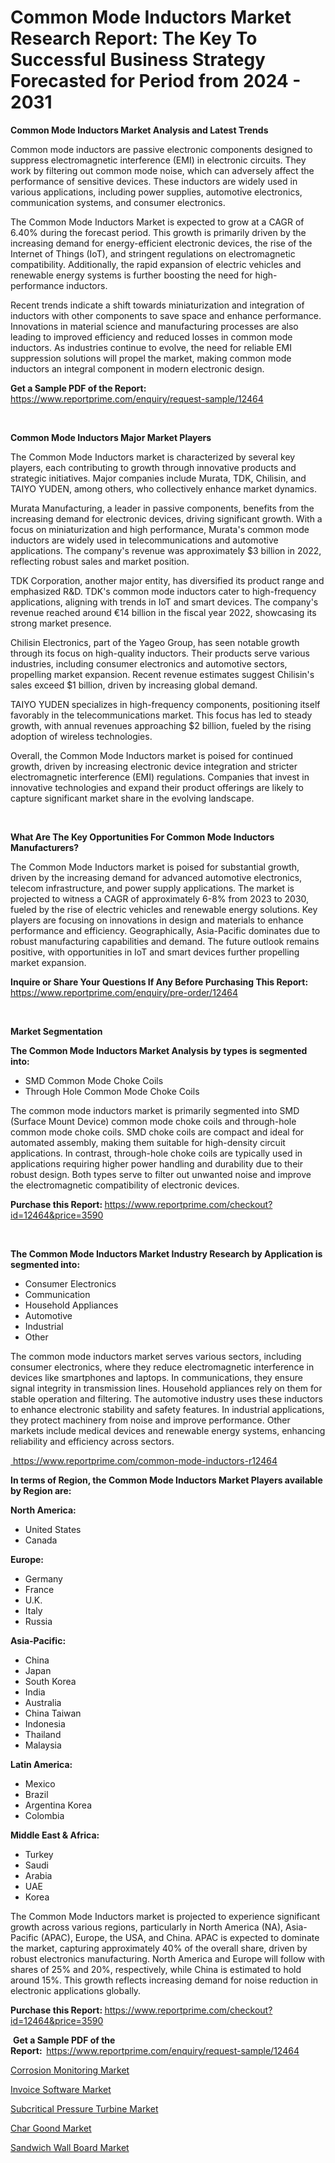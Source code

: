<p><h1>Common Mode Inductors Market Research Report: The Key To Successful Business Strategy Forecasted for Period from 2024 - 2031</h1></p><p><strong>Common Mode Inductors Market Analysis and Latest Trends</strong></p>
<p><p>Common mode inductors are passive electronic components designed to suppress electromagnetic interference (EMI) in electronic circuits. They work by filtering out common mode noise, which can adversely affect the performance of sensitive devices. These inductors are widely used in various applications, including power supplies, automotive electronics, communication systems, and consumer electronics.</p><p>The Common Mode Inductors Market is expected to grow at a CAGR of 6.40% during the forecast period. This growth is primarily driven by the increasing demand for energy-efficient electronic devices, the rise of the Internet of Things (IoT), and stringent regulations on electromagnetic compatibility. Additionally, the rapid expansion of electric vehicles and renewable energy systems is further boosting the need for high-performance inductors.</p><p>Recent trends indicate a shift towards miniaturization and integration of inductors with other components to save space and enhance performance. Innovations in material science and manufacturing processes are also leading to improved efficiency and reduced losses in common mode inductors. As industries continue to evolve, the need for reliable EMI suppression solutions will propel the market, making common mode inductors an integral component in modern electronic design.</p></p>
<p><strong>Get a Sample PDF of the Report:&nbsp;</strong> <a href="https://www.reportprime.com/enquiry/request-sample/12464">https://www.reportprime.com/enquiry/request-sample/12464</a></p>
<p>&nbsp;</p>
<p><strong>Common Mode Inductors Major Market Players</strong></p>
<p><p>The Common Mode Inductors market is characterized by several key players, each contributing to growth through innovative products and strategic initiatives. Major companies include Murata, TDK, Chilisin, and TAIYO YUDEN, among others, who collectively enhance market dynamics.</p><p>Murata Manufacturing, a leader in passive components, benefits from the increasing demand for electronic devices, driving significant growth. With a focus on miniaturization and high performance, Murata's common mode inductors are widely used in telecommunications and automotive applications. The company's revenue was approximately $3 billion in 2022, reflecting robust sales and market position.</p><p>TDK Corporation, another major entity, has diversified its product range and emphasized R&D. TDK's common mode inductors cater to high-frequency applications, aligning with trends in IoT and smart devices. The company's revenue reached around €14 billion in the fiscal year 2022, showcasing its strong market presence.</p><p>Chilisin Electronics, part of the Yageo Group, has seen notable growth through its focus on high-quality inductors. Their products serve various industries, including consumer electronics and automotive sectors, propelling market expansion. Recent revenue estimates suggest Chilisin's sales exceed $1 billion, driven by increasing global demand.</p><p>TAIYO YUDEN specializes in high-frequency components, positioning itself favorably in the telecommunications market. This focus has led to steady growth, with annual revenues approaching $2 billion, fueled by the rising adoption of wireless technologies.</p><p>Overall, the Common Mode Inductors market is poised for continued growth, driven by increasing electronic device integration and stricter electromagnetic interference (EMI) regulations. Companies that invest in innovative technologies and expand their product offerings are likely to capture significant market share in the evolving landscape.</p></p>
<p>&nbsp;</p>
<p><strong>What Are The Key Opportunities For Common Mode Inductors Manufacturers?</strong></p>
<p><p>The Common Mode Inductors market is poised for substantial growth, driven by the increasing demand for advanced automotive electronics, telecom infrastructure, and power supply applications. The market is projected to witness a CAGR of approximately 6-8% from 2023 to 2030, fueled by the rise of electric vehicles and renewable energy solutions. Key players are focusing on innovations in design and materials to enhance performance and efficiency. Geographically, Asia-Pacific dominates due to robust manufacturing capabilities and demand. The future outlook remains positive, with opportunities in IoT and smart devices further propelling market expansion.</p></p>
<p><strong>Inquire or Share Your Questions If Any Before Purchasing This Report:</strong> <a href="https://www.reportprime.com/enquiry/pre-order/12464">https://www.reportprime.com/enquiry/pre-order/12464</a></p>
<p>&nbsp;</p>
<p><strong>Market Segmentation</strong></p>
<p><strong>The Common Mode Inductors Market Analysis by types is segmented into:</strong></p>
<p><ul><li>SMD Common Mode Choke Coils</li><li>Through Hole Common Mode Choke Coils</li></ul></p>
<p><p>The common mode inductors market is primarily segmented into SMD (Surface Mount Device) common mode choke coils and through-hole common mode choke coils. SMD choke coils are compact and ideal for automated assembly, making them suitable for high-density circuit applications. In contrast, through-hole choke coils are typically used in applications requiring higher power handling and durability due to their robust design. Both types serve to filter out unwanted noise and improve the electromagnetic compatibility of electronic devices.</p></p>
<p><strong>Purchase this Report:&nbsp;</strong><a href="https://www.reportprime.com/checkout?id=12464&price=3590">https://www.reportprime.com/checkout?id=12464&price=3590</a></p>
<p>&nbsp;</p>
<p><strong>The Common Mode Inductors Market Industry Research by Application is segmented into:</strong></p>
<p><ul><li>Consumer Electronics</li><li>Communication</li><li>Household Appliances</li><li>Automotive</li><li>Industrial</li><li>Other</li></ul></p>
<p><p>The common mode inductors market serves various sectors, including consumer electronics, where they reduce electromagnetic interference in devices like smartphones and laptops. In communications, they ensure signal integrity in transmission lines. Household appliances rely on them for stable operation and filtering. The automotive industry uses these inductors to enhance electronic stability and safety features. In industrial applications, they protect machinery from noise and improve performance. Other markets include medical devices and renewable energy systems, enhancing reliability and efficiency across sectors.</p></p>
<p><a href="https://www.reportprime.com/common-mode-inductors-r12464">&nbsp;https://www.reportprime.com/common-mode-inductors-r12464</a></p>
<p><strong>In terms of Region, the Common Mode Inductors Market Players available by Region are:</strong></p>
<p>
    <p> <strong> North America: </strong>
        <ul>
            <li>United States</li>
            <li>Canada</li>
        </ul>
        </p> 
    <p> <strong> Europe: </strong>
        <ul>
            <li>Germany</li>
            <li>France</li>
            <li>U.K.</li>
            <li>Italy</li>
            <li>Russia</li>
        </ul>
        </p> 
    <p> <strong> Asia-Pacific: </strong>
        <ul>
            <li>China</li>
            <li>Japan</li>
            <li>South Korea</li>
            <li>India</li>
            <li>Australia</li>
            <li>China Taiwan</li>
            <li>Indonesia</li>
            <li>Thailand</li>
            <li>Malaysia</li>
        </ul>
        </p> 
    <p> <strong> Latin America: </strong>
        <ul>
            <li>Mexico</li>
            <li>Brazil</li>
            <li>Argentina Korea</li>
            <li>Colombia</li>
        </ul>
        </p> 
    <p> <strong> Middle East & Africa: </strong>
        <ul>
            <li>Turkey</li>
            <li>Saudi</li>
            <li>Arabia</li>
            <li>UAE</li>
            <li>Korea</li>
        </ul>
    </p>
    </p>
<p><p>The Common Mode Inductors market is projected to experience significant growth across various regions, particularly in North America (NA), Asia-Pacific (APAC), Europe, the USA, and China. APAC is expected to dominate the market, capturing approximately 40% of the overall share, driven by robust electronics manufacturing. North America and Europe will follow with shares of 25% and 20%, respectively, while China is estimated to hold around 15%. This growth reflects increasing demand for noise reduction in electronic applications globally.</p></p>
<p><strong>Purchase this Report: </strong><a href="https://www.reportprime.com/checkout?id=12464&price=3590">https://www.reportprime.com/checkout?id=12464&price=3590</a></p>
<p>&nbsp;<strong>Get a Sample PDF of the Report:&nbsp;&nbsp;</strong><a href="https://www.reportprime.com/enquiry/request-sample/12464">https://www.reportprime.com/enquiry/request-sample/12464</a></p>
<p><strong></strong></p>
<p><p><a href="https://medium.com/@anne.mitchell45476/corrosion-monitoring-market-2024-2031-industry-insights-and-investment-opportunities-779f874cf602">Corrosion Monitoring Market</a></p><p><a href="https://medium.com/@anne.mitchell45476/global-invoice-software-market-analysis-key-market-trends-and-future-projections-2024-2031-cbe1810cbb94">Invoice Software Market</a></p><p><a href="https://issuu.com/reportprime-2/docs/subcritical-pressure-turbine-market_8bbfbbbc01c420">Subcritical Pressure Turbine Market</a></p><p><a href="https://www.linkedin.com/pulse/global-char-goond-market-focus-product-type-9990-concentration9990-hbwcf?trackingId=eTWHNQeNS6aLQwPTOuErHw%3D%3D">Char Goond Market</a></p><p><a href="https://issuu.com/reportprime-2/docs/sandwich-wall-board-market-size-203_98e28a0217ba0e">Sandwich Wall Board Market</a></p></p>